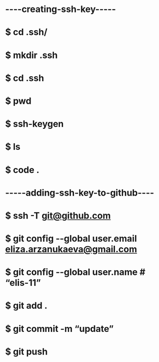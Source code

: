# ----creating-ssh-key-----
# $ cd .ssh/
# $ mkdir .ssh
# $ cd .ssh
# $ pwd
# $ ssh-keygen
# $ ls
# $ code .

# -----adding-ssh-key-to-github----
# $ ssh -T git@github.com
# $ git config --global user.email eliza.arzanukaeva@gmail.com
# $ git config --global user.name # “elis-11”
# $ git add .
# $ git commit -m “update”
# $ git push
